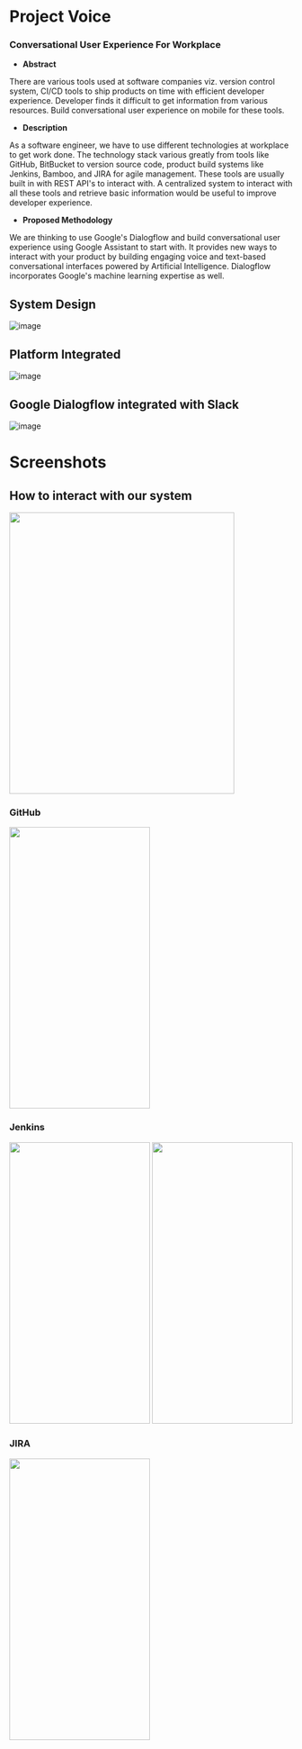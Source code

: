 # Project Voice
### Conversational User Experience For Workplace

- **Abstract**

There are various tools used at software companies viz. version control system, CI/CD tools to ship products on time with efficient developer experience. Developer finds it difficult to get information from various resources. Build conversational user experience on mobile for these tools. 

- **Description**

As a software engineer, we have to use different technologies at workplace to get work done. The technology stack various greatly from tools like GitHub, BitBucket to version source code, product build systems like Jenkins, Bamboo, and JIRA for agile management. These tools are usually built in with REST API's to interact with. A centralized system to interact with all these tools and retrieve basic information would be useful to improve developer experience.

- **Proposed Methodology**

We are thinking to use Google's Dialogflow and build conversational user experience using Google Assistant to start with. It provides new ways to interact with your product by building engaging voice and text-based conversational interfaces powered by Artificial Intelligence. Dialogflow incorporates Google's machine learning expertise as well.


## System Design

![image](https://user-images.githubusercontent.com/42597460/56462405-8da26900-6377-11e9-8da4-03ff45b959d0.png)

## Platform Integrated

![image](https://user-images.githubusercontent.com/42597460/56462427-b4609f80-6377-11e9-8237-58022d8d4380.png)

## Google Dialogflow integrated with Slack
![image](https://user-images.githubusercontent.com/42597460/56462589-8fb9f700-637a-11e9-9217-c7eb15adc0f2.png)


# Screenshots

## How to interact with our system
<img src="https://user-images.githubusercontent.com/42597460/56462594-ae1ff280-637a-11e9-91c9-3c3dccd19a8b.png" width="400" height= "500">

### GitHub 
<img src="https://user-images.githubusercontent.com/42597460/56462449-14574600-6378-11e9-8af5-17422a26106a.JPG" width="250" height= "500">

### Jenkins
<img src="https://user-images.githubusercontent.com/42597460/56462468-69935780-6378-11e9-9dd3-f4666ff35b0c.jpeg" width="250" height= "500">

<img src="https://user-images.githubusercontent.com/42597460/56462471-70ba6580-6378-11e9-8cdc-e487a7d7d711.jpeg" width="250" height= "500">

### JIRA
<img src="https://user-images.githubusercontent.com/42597460/56462474-7912a080-6378-11e9-8850-d207db59d108.jpg" width="250" height= "500">
